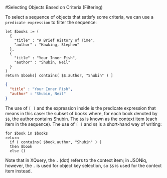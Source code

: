 #Selecting Objects Based on Criteria (Filtering)

To select a sequence of objects that satisfy some criteria, we can use a `predicate expression` to filter the sequence:

```jsoniq
let $books := (
  {
    "title" : "A Brief History of Time",
    "author" : "Hawking, Stephen"
  },
  {
    "title" : "Your Inner Fish",
    "author" : "Shubin, Neil"
  }
)
return $books[ contains( $$.author, "Shubin" ) ]
```

```json
{
  "title" : "Your Inner Fish", 
  "author" : "Shubin, Neil"
}
```

The use of ``[ ]`` and the expression inside is the predicate expression that means in this case: the subset of books where, for each book denoted by ``$$``, the author contains Shubin. The ``$$`` is known as the context item (each item in the sequence). The use of ``[ ]`` and ``$$`` is a short-hand way of writing:

```jsoniq
for $book in $books
return 
  if ( contains( $book.author, "Shubin" ) )
  then $book
  else ()
```

Note that in XQuery, the ``.`` (dot) refers to the context item; in JSONiq, however, the ``.`` is used for object key selection, so ``$$`` is used for the context item instead.
